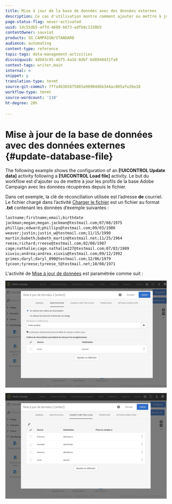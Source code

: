 ```yaml
---
title: Mise à jour de la base de données avec des données externes
description: Ce cas d'utilisation montre comment ajouter ou mettre à jour des profils à la base de données des Adobes Campaign avec les données récupérées du fichier.
page-status-flag: never-activated
uuid: 1dc55db5-affd-4688-b673-adfb8c1338b5
contentOwner: sauviat
products: SG_CAMPAIGN/STANDARD
audience: automating
content-type: reference
topic-tags: data-management-activities
discoiquuid: 4db83c95-4b75-4a16-8dbf-bd8940431fa9
context-tags: writer,main
internal: n
snippet: y
translation-type: tm+mt
source-git-commit: 7ffa48365875883a98904d6b344ac005afe26e18
workflow-type: tm+mt
source-wordcount: '110'
ht-degree: 28%

---
```



# Mise à jour de la base de données avec des données externes {#update-database-file}

The following example shows the configuration of an **[!UICONTROL Update data]** activity following a **[!UICONTROL Load file]** activity. Le but du workflow est d&#39;ajouter ou de mettre à jour les profils de la base Adobe Campaign avec les données récupérées depuis le fichier.

Dans cet exemple, la clé de réconciliation utilisée est l’adresse **de** courriel. Le fichier chargé dans l’activité [Charger le fichier](../../automating/using/load-file.md) est un fichier au format **.txt** contenant les données d’exemple suivantes :

```
lastname;firstname;email;birthdate
jackman;megan;megan.jackman@testmail.com;07/08/1975
phillips;edward;phillips@testmail.com;09/03/1986
weaver;justin;justin_w@testmail.com;11/15/1990
martin;babeth;babeth_martin@testmail.net;11/25/1964
reese;richard;rreese@testmail.com;02/08/1987
cage;nathalie;cage.nathalie227@testmail.com;07/03/1989
xiuxiu;andrea;andrea.xiuxiu@testmail.com;09/12/1992
grimes;daryl;daryl_890@testmail.com;12/06/1979
tycoon;tyreese;tyreese_t@testmail.net;10/08/1971
```

L&#39;activité de [Mise à jour de données](../../automating/using/update-data.md) est paramétrée comme suit :

![](assets/deduplication_example2_writer1.png)

![](assets/deduplication_example2_writer2.png)
